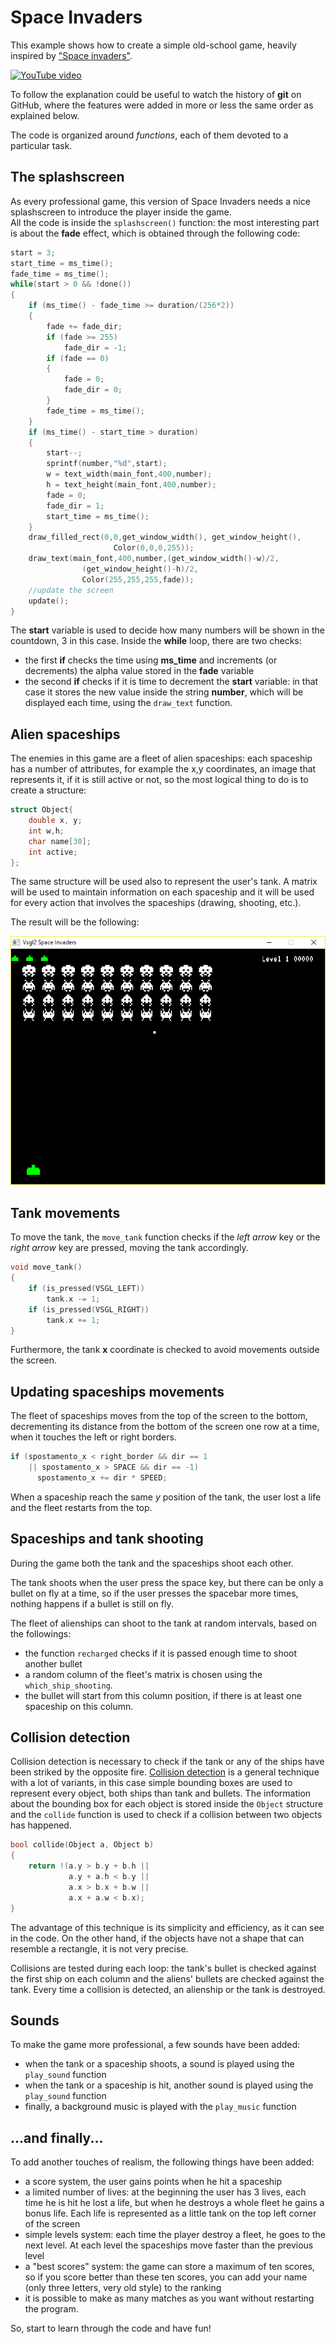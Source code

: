 # Space Invaders
This example shows how to create a simple old-school game, heavily inspired by ["Space invaders"](https://en.wikipedia.org/wiki/Space_Invaders).

[![YouTube video](https://img.youtube.com/vi/G4nEUZht29g/0.jpg)](https://youtu.be/G4nEUZht29g)

To follow the explanation could be useful to watch the history of **git** on GitHub, where the features were added in more or less the same order as explained below.

The code is organized around *functions*, each of them devoted to a particular task.

## The splashscreen
As every professional game, this version of Space Invaders needs a nice splashscreen to introduce the player inside the game.  
All the code is inside the ```splashscreen()``` function: the most interesting part is about the **fade** effect, which is obtained through the following code:

```c
start = 3;
start_time = ms_time();
fade_time = ms_time();
while(start > 0 && !done())
{
    if (ms_time() - fade_time >= duration/(256*2))
    {
        fade += fade_dir;
        if (fade >= 255)
            fade_dir = -1;
        if (fade == 0)
        {
            fade = 0;
            fade_dir = 0;
        }
        fade_time = ms_time();
    }
    if (ms_time() - start_time > duration)
    {
        start--;
        sprintf(number,"%d",start);
        w = text_width(main_font,400,number);
        h = text_height(main_font,400,number);
        fade = 0;
        fade_dir = 1;
        start_time = ms_time();
    }
    draw_filled_rect(0,0,get_window_width(), get_window_height(),
                       Color(0,0,0,255));
    draw_text(main_font,400,number,(get_window_width()-w)/2,
                (get_window_height()-h)/2,
                Color(255,255,255,fade));
    //update the screen
    update();
}
```

The **start** variable is used to decide how many numbers will be shown in the countdown, 3 in this case. Inside the **while** loop, there are two checks:
- the first **if** checks the time using **ms_time** and increments (or decrements) the alpha value stored in the **fade** variable
- the second **if** checks if it is time to decrement the **start** variable: in that case it stores the new value inside the string **number**, which will be displayed each time, using the ```draw_text``` function.

## Alien spaceships
The enemies in this game are a fleet of alien spaceships: each spaceship has a number of attributes, for example the x,y coordinates, an image that represents it, if it is still active or not, so the most logical thing to do is to create a structure:

```c
struct Object{
    double x, y;
    int w,h;
    char name[30];
    int active;
};
```

The same structure will be used also to represent the user's tank.
A matrix will be used to maintain information on each spaceship and it will be used for every action  that involves the spaceships (drawing, shooting, etc.).

The result will be the following:

![Alien spaceships](images/fleet.png)

## Tank movements
To move the tank, the ```move_tank``` function checks if the *left arrow* key or the *right arrow* key are pressed, moving the tank accordingly.

```c
void move_tank()
{
    if (is_pressed(VSGL_LEFT))
        tank.x -= 1;
    if (is_pressed(VSGL_RIGHT))
        tank.x += 1;
}
```
Furthermore, the tank **x** coordinate is checked to avoid movements outside the screen.

## Updating spaceships movements
The fleet of spaceships moves from the top of the screen to the bottom, decrementing its distance from the bottom of the screen one row at a time, when it touches the left or right borders.

```c
if (spostamento_x < right_border && dir == 1
    || spostamento_x > SPACE && dir == -1)
      spostamento_x += dir * SPEED;
```
When a spaceship reach the same *y* position of the tank, the user lost a life and the fleet restarts from the top.

## Spaceships and tank shooting
During the game both the tank and the spaceships shoot each other.

The tank shoots when the user press the space key, but there can be only a bullet on fly at a time, so if the user presses the spacebar more times, nothing happens if a bullet is still on fly.

The fleet of alienships can shoot to the tank at random intervals, based on the followings:
- the function ```recharged``` checks if it is passed enough time to shoot another bullet
- a random column of the fleet's matrix is chosen using the ```which_ship_shooting```.
- the bullet will start from this column position, if there is at least one spaceship on this column.

## Collision detection
Collision detection is necessary to check if the tank or any of the ships have been striked by the opposite fire.
[Collision detection](https://en.wikipedia.org/wiki/Collision_detection) is a general technique with a lot of variants, in this case simple bounding boxes are used to represent every object, both ships than tank and bullets. The information about the bounding box for each object is stored inside the ```Object``` structure and the ```collide``` function is used to check if a collision between two objects has happened.

```c
bool collide(Object a, Object b)
{
    return !(a.y > b.y + b.h ||
             a.y + a.h < b.y ||
             a.x > b.x + b.w ||
             a.x + a.w < b.x);
}
```
The advantage of this technique is its simplicity and efficiency, as it can see in the code. On the other hand, if the objects have not a shape that can resemble a rectangle, it is not very precise.

Collisions are tested during each loop: the tank's bullet is checked against the first ship on each column and the aliens' bullets are checked against the tank. Every time a collision is detected, an alienship or the tank is destroyed.

## Sounds
To make the game more professional, a few sounds have been added:
- when the tank or a spaceship shoots, a sound is played using the ```play_sound``` function
- when the tank or a spaceship is hit, another sound is played using the ```play_sound``` function
- finally, a background music is played with the ```play_music``` function

## ...and finally...
To add another touches of realism, the following things have been added:
- a score system, the user gains points when he hit a spaceship
- a limited number of lives: at the beginning the user has 3 lives, each time he is hit he lost a life, but when he destroys a whole fleet he gains a bonus life. Each life is represented as a little tank on the top left corner of the screen
- simple levels system: each time the player destroy a fleet, he goes to the next level. At each level the spaceships move faster than the previous level
- a "best scores" system: the game can store a maximum of ten scores, so if you score better than these ten scores, you can add your name (only three letters, very old style) to the ranking
- it is possible to make as many matches as you want without restarting the program.  

So, start to learn through the code and have fun!
